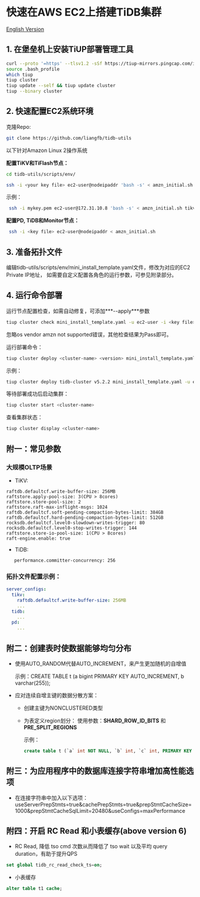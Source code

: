# 快速在AWS EC2上搭建TiDB集群

[English Version](install_on_aws_ec2_en.md)

## 1. 在堡垒机上安装TiUP部署管理工具

   ```Bash
   curl --proto '=https' --tlsv1.2 -sSf https://tiup-mirrors.pingcap.com/install.sh | sh
   source .bash_profile
   which tiup
   tiup cluster
   tiup update --self && tiup update cluster
   tiup --binary cluster
   ```

## 2. 快速配置EC2系统环境
   克隆Repo:
   ```Bash
   git clone https://github.com/liangfb/tidb-utils
   ```

   以下针对Amazon Linux 2操作系统  

   **配置TiKV和TiFlash节点：**
   ```bash
   cd tidb-utils/scripts/env/
   ```
   ```bash   
   ssh -i <your key file> ec2-user@nodeipaddr 'bash -s' < amzn_initial.sh tikv <data-volume-device>
   ```
   示例：
   ```bash
    ssh -i mykey.pem ec2-user@172.31.10.8 'bash -s' < amzn_initial.sh tikv nvme1n1
   ```

   **配置PD, TiDB和Monitor节点：**
   ```bash
    ssh -i <key file> ec2-user@nodeipaddr < amzn_initial.sh
   ```

## 3. 准备拓扑文件

   编辑tidb-utils/scripts/env/mini_install_template.yaml文件，修改为对应的EC2 Private IP地址，
   如需要自定义配置各角色的运行参数，可参见附录部分。

## 4. 运行命令部署

   运行节点配置检查，如需自动修复，可添加***--apply***参数
   ```bash
   tiup cluster check mini_install_template.yaml -u ec2-user -i <key file>
   ```
   忽略os vendor amzn not supported错误，其他检查结果为Pass即可。

   运行部署命令：
   ```Bash
   tiup cluster deploy <cluster-name> <version> mini_install_template.yaml -u ec2-user -i <key file>
   ```
   示例：

   ```bash
   tiup cluster deploy tidb-cluster v5.2.2 mini_install_template.yaml -u ec2-user -i mykey.pem
   ```

   等待部署成功后启动集群：
   ```bash
   tiup cluster start <cluster-name>
   ```
   查看集群状态：
   ```bash
   tiup cluster display <cluster-name>
   ```

## 附一：常见参数

### 大规模OLTP场景
   - TiKV:
   ```
   raftdb.defaultcf.write-buffer-size: 256MB
   raftstore.apply-pool-size: 3(CPU > 8cores)
   raftstore.store-pool-size: 2
   raftstore.raft-max-inflight-msgs: 1024
   raftdb.defaultcf.soft-pending-compaction-bytes-limit: 384GB
   raftdb.defaultcf.hard-pending-compaction-bytes-limit: 512GB
   rocksdb.defaultcf.level0-slowdown-writes-trigger: 80
   rocksdb.defaultcf.level0-stop-writes-trigger: 144
   raftstore.store-io-pool-size: 1(CPU > 8cores)
   raft-engine.enable: true

   ```
   - TiDB:

   ```
      performance.committer-concurrency: 256
   ```

### 拓扑文件配置示例：
```yaml
server_configs:
  tikv:
    raftdb.defaultcf.write-buffer-size: 256MB
    ...
  tidb:
    ...
  pd:
    ...
```

## 附二：创建表时使数据能够均匀分布
- 使用AUTO_RANDOM代替AUTO_INCREMENT，来产生更加随机的自增值

  示例：CREATE TABLE t (a bigint PRIMARY KEY AUTO_INCREMENT, b varchar(255));

- 应对连续自增主键的数据分散方案：
  - 创建主键为NONCLUSTERED类型
  - 为表定义region划分：
    使用参数：**SHARD_ROW_ID_BITS** 和 **PRE_SPLIT_REGIONS**
    
    示例：
    ```sql
    create table t (`a` int NOT NULL, `b` int, `c` int, PRIMARY KEY (`a`) /*T![clustered_index] NONCLUSTERED */ ) SHARD_ROW_ID_BITS=4 PRE_SPLIT_REGIONS=4;
    ```

## 附三：为应用程序中的数据库连接字符串增加高性能选项

- 在连接字符串中加入以下选项：
useServerPrepStmts=true&cachePrepStmts=true&prepStmtCacheSize=1000&prepStmtCacheSqlLimit=20480&useConfigs=maxPerformance

## 附四：开启 RC Read 和小表缓存(above version 6)
- RC Read, 降低 tso cmd 次数从而降低了 tso wait 以及平均 query duration，有助于提升QPS
```sql
set global tidb_rc_read_check_ts=on;
```
- 小表缓存
```sql
alter table t1 cache;
```